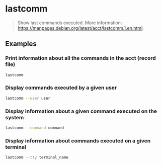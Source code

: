 # lastcomm

> Show last commands executed. More information: <https://manpages.debian.org/latest/acct/lastcomm.1.en.html>.

## Examples

### Print information about all the commands in the acct (record file)

```bash
lastcomm
```

### Display commands executed by a given user

```bash
lastcomm --user user
```

### Display information about a given command executed on the system

```bash
lastcomm --command command
```

### Display information about commands executed on a given terminal

```bash
lastcomm --tty terminal_name
```
